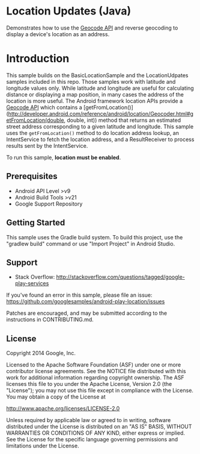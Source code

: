 Location Updates (Java)
=======================

Demonstrates how to use the
[Geocode API](http://developer.android.com/reference/android/location/Geocoder.html)
and reverse geocoding to display a device's location as an address.

Introduction
============

This sample builds on the BasicLocationSample and the LocationUdpates samples
included in this repo. Those samples work with latitude and longitude values
only. While latitude and longitude are useful for calculating distance or
displaying a map position, in many cases the address of the location is more
useful. The Android framework location APIs provide a
[Geocode API](http://developer.android.com/reference/android/location/Geocoder.html)
which contains a
[getFromLocation()](http://developer.android.com/reference/android/location/Geocoder.html#getFromLocation(double, double, int))
method that returns an estimated street address corresponding to a given
latitude and longitude. This sample uses the `getFromLocation()` method to do
location address lookup, an IntentService to fetch the location address, and a
ResultReceiver to process results sent by the IntentService.

To run this sample, **location must be enabled**.

Prerequisites
--------------

- Android API Level >v9
- Android Build Tools >v21
- Google Support Repository

Getting Started
---------------

This sample uses the Gradle build system. To build this project, use the
"gradlew build" command or use "Import Project" in Android Studio.

Support
-------

- Stack Overflow: http://stackoverflow.com/questions/tagged/google-play-services

If you've found an error in this sample, please file an issue:
https://github.com/googlesamples/android-play-location/issues

Patches are encouraged, and may be submitted according to the instructions in
CONTRIBUTING.md.

License
-------

Copyright 2014 Google, Inc.

Licensed to the Apache Software Foundation (ASF) under one or more contributor
license agreements.  See the NOTICE file distributed with this work for
additional information regarding copyright ownership.  The ASF licenses this
file to you under the Apache License, Version 2.0 (the "License"); you may not
use this file except in compliance with the License.  You may obtain a copy of
the License at

  http://www.apache.org/licenses/LICENSE-2.0

Unless required by applicable law or agreed to in writing, software
distributed under the License is distributed on an "AS IS" BASIS, WITHOUT
WARRANTIES OR CONDITIONS OF ANY KIND, either express or implied.  See the
License for the specific language governing permissions and limitations under
the License.

